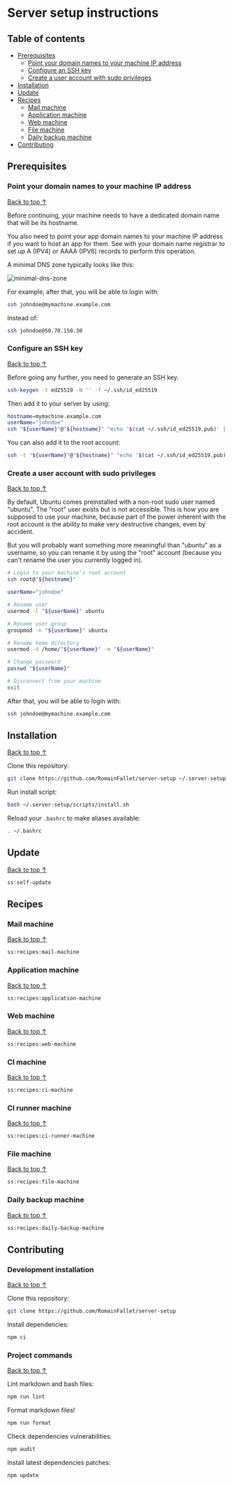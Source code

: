 # Server setup instructions

## Table of contents

- [Prerequisites](#prerequisites)
  - [Point your domain names to your machine IP address](#point-your-domain-names-to-your-machine-ip-address)
  - [Configure an SSH key](#configure-an-ssh-key)
  - [Create a user account with sudo privileges](#create-a-user-account-with-sudo-privileges)
- [Installation](#installation)
- [Update](#update)
- [Recipes](#recipes)
  - [Mail machine](#mail-machine)
  - [Application machine](#application-machine)
  - [Web machine](#web-machine)
  - [File machine](#file-machine)
  - [Daily backup machine](#daily-backup-machine)
- [Contributing](#contributing)

## Prerequisites

<!-- markdownlint-enable MD013 -->

### Point your domain names to your machine IP address

[Back to top ↑](#table-of-contents)

Before continuing, your machine needs to have a dedicated domain name
that will be its hostname.

You also need to point your app domain names to your machine IP address
if you want to host an app for them. See with your domain name registrar
to set up A (IPV4) or AAAA (IPV6) records to perform this operation.

A minimal DNS zone typically looks like this:

![minimal-dns-zone](https://user-images.githubusercontent.com/6952638/84637979-ae703b00-aef6-11ea-8343-0f2036609a6c.png)

For example, after that, you will be able to login with:

```bash
ssh johndoe@mymachine.example.com
```

Instead of:

```bash
ssh johndoe@50.70.150.30
```

### Configure an SSH key

[Back to top ↑](#table-of-contents)

Before going any further, you need to generate an SSH key.

```bash
ssh-keygen -t ed25519 -N '' -f ~/.ssh/id_ed25519
```

Then add it to your server by using:

<!-- markdownlint-disable MD013 -->

```bash
hostname=mymachine.example.com
userName="johndoe"
ssh "${userName}"@"${hostname}" "echo '$(cat ~/.ssh/id_ed25519.pub)' | tee -a ~/.ssh/authorized_keys > /dev/null"
```

<!-- markdownlint-enable MD013 -->

You can also add it to the root account:

<!-- markdownlint-disable MD013 -->

```bash
ssh -t "${userName}"@"${hostname}" "echo '$(cat ~/.ssh/id_ed25519.pub)' | sudo tee -a /root/.ssh/authorized_keys > /dev/null"
```

### Create a user account with sudo privileges

[Back to top ↑](#table-of-contents)

By default, Ubuntu comes preinstalled with a non-root sudo user named "ubuntu".
The "root" user exists but is not accessible.
This is how you are supposed to use your machine, because
part of the power inherent with the root account is the
ability to make very destructive changes, even by accident.

But you will probably want something more meaningful
than "ubuntu" as a username, so you can rename it by
using the "root" account
(because you can't rename the user you currently logged in).

<!-- markdownlint-disable MD013 -->

```bash
# Login to your machine's root account
ssh root@"${hostname}"

userName="johndoe"

# Rename user
usermod -l "${userName}" ubuntu

# Rename user group
groupmod -n "${userName}" ubuntu

# Rename home directory
usermod -d /home/"${userName}" -m "${userName}"

# Change password
passwd "${userName}"

# Disconnect from your machine
exit
```

After that, you will be able to login with:

```bash
ssh johndoe@mymachine.example.com
```

<!-- markdownlint-enable MD013 -->

## Installation

[Back to top ↑](#table-of-contents)

Clone this repository:

```bash
git clone https://github.com/RomainFallet/server-setup ~/.server-setup
```

Run install script:

```bash
bash ~/.server-setup/scripts/install.sh
```

Reload your `.bashrc` to make aliases available:

```bash
. ~/.bashrc
```

## Update

[Back to top ↑](#table-of-contents)

```bash
ss:self-update
```

## Recipes

### Mail machine

[Back to top ↑](#table-of-contents)

```bash
ss:recipes:mail-machine
```

### Application machine

[Back to top ↑](#table-of-contents)

```bash
ss:recipes:application-machine
```

### Web machine

[Back to top ↑](#table-of-contents)

```bash
ss:recipes:web-machine
```

### CI machine

[Back to top ↑](#table-of-contents)

```bash
ss:recipes:ci-machine
```

### CI runner machine

[Back to top ↑](#table-of-contents)

```bash
ss:recipes:ci-runner-machine
```

### File machine

[Back to top ↑](#table-of-contents)

```bash
ss:recipes:file-machine
```

### Daily backup machine

[Back to top ↑](#table-of-contents)

```bash
ss:recipes:daily-backup-machine
```

## Contributing

### Development installation

[Back to top ↑](#table-of-contents)

Clone this repository:

```bash
git clone https://github.com/RomainFallet/server-setup
```

Install dependencies:

```bash
npm ci
```

### Project commands

[Back to top ↑](#table-of-contents)

Lint markdown and bash files:

```bash
npm run lint
```

Format markdown files!

```bash
npm run format
```

Check dependencies vulnerabilities:

```bash
npm audit
```

Install latest dependencies patches:

```bash
npm update
```
